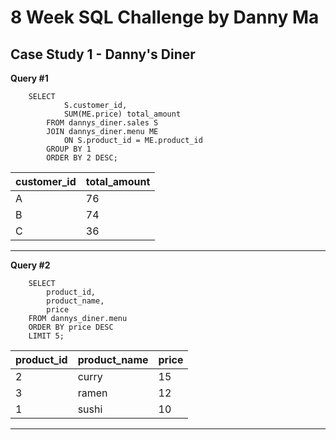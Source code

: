 # 8 Week SQL Challenge by Danny Ma

## Case Study 1 - Danny's Diner

**Query #1**
```
    SELECT
    		S.customer_id,
    		SUM(ME.price) total_amount
    	FROM dannys_diner.sales S
    	JOIN dannys_diner.menu ME
    		ON S.product_id = ME.product_id
    	GROUP BY 1
    	ORDER BY 2 DESC;
```

| customer_id | total_amount |
| ----------- | ------------ |
| A           | 76           |
| B           | 74           |
| C           | 36           |

---
**Query #2**
```
    SELECT
      	product_id,
        product_name,
        price
    FROM dannys_diner.menu
    ORDER BY price DESC
    LIMIT 5;
```

| product_id | product_name | price |
| ---------- | ------------ | ----- |
| 2          | curry        | 15    |
| 3          | ramen        | 12    |
| 1          | sushi        | 10    |

---
